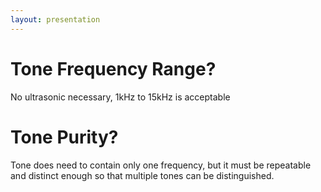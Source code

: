 ```yaml
---
layout: presentation
---
```


# [](#header-1)Tone Frequency Range?

No ultrasonic necessary, 1kHz to 15kHz is acceptable

# [](#header-1)Tone Purity?

Tone does need to contain only one frequency, but it must be repeatable and
distinct enough so that multiple tones can be distinguished.
